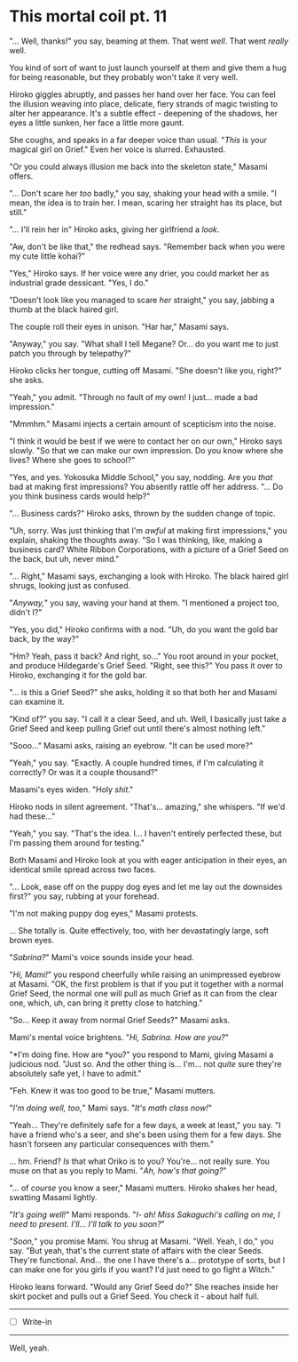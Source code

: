 # This mortal coil pt. 11

"... Well, thanks!" you say, beaming at them. That went *well*. That went *really* well.

You kind of sort of want to just launch yourself at them and give them a hug for being reasonable, but they probably won't take it very well.

Hiroko giggles abruptly, and passes her hand over her face. You can feel the illusion weaving into place, delicate, fiery strands of magic twisting to alter her appearance. It's a subtle effect - deepening of the shadows, her eyes a little sunken, her face a little more gaunt.

She coughs, and speaks in a far deeper voice than usual. "*This* is your magical girl on Grief." Even her voice is slurred. Exhausted.

"Or you could always illusion me back into the skeleton state," Masami offers.

"... Don't scare her *too* badly," you say, shaking your head with a smile. "I mean, the idea is to train her. I mean, scaring her straight has its place, but still."

"... I'll rein her in" Hiroko asks, giving her girlfriend a *look*.

"Aw, don't be like that," the redhead says. "Remember back when you were my cute little kohai?"

"Yes," Hiroko says. If her voice were any drier, you could market her as industrial grade dessicant. "Yes, I do."

"Doesn't look like you managed to scare *her* straight," you say, jabbing a thumb at the black haired girl.

The couple roll their eyes in unison. "Har har," Masami says.

"Anyway," you say. "What shall I tell Megane? Or... do you want me to just patch you through by telepathy?"

Hiroko clicks her tongue, cutting off Masami. "She doesn't like you, right?" she asks.

"Yeah," you admit. "Through no fault of my own! I just... made a bad impression."

"Mmmhm." Masami injects a certain amount of scepticism into the noise.

"I think it would be best if we were to contact her on our own," Hiroko says slowly. "So that we can make our own impression. Do you know where she lives? Where she goes to school?"

"Yes, and yes. Yokosuka Middle School," you say, nodding. Are you *that* bad at making first impressions? You absently rattle off her address. "... Do you think business cards would help?"

"... Business cards?" Hiroko asks, thrown by the sudden change of topic.

"Uh, sorry. Was just thinking that I'm *awful* at making first impressions," you explain, shaking the thoughts away. "So I was thinking, like, making a business card? White Ribbon Corporations, with a picture of a Grief Seed on the back, but uh, never mind."

"... Right," Masami says, exchanging a look with Hiroko. The black haired girl shrugs, looking just as confused.

"*Anyway,*" you say, waving your hand at them. "I mentioned a project too, didn't I?"

"Yes, you did," Hiroko confirms with a nod. "Uh, do you want the gold bar back, by the way?"

"Hm? Yeah, pass it back? And right, so..." You root around in your pocket, and produce Hildegarde's Grief Seed. "Right, see this?" You pass it over to Hiroko, exchanging it for the gold bar.

"... is this a Grief Seed?" she asks, holding it so that both her and Masami can examine it.

"Kind of?" you say. "I call it a clear Seed, and uh. Well, I basically just take a Grief Seed and keep pulling Grief out until there's almost nothing left."

"Sooo..." Masami asks, raising an eyebrow. "It can be used more?"

"Yeah," you say. "Exactly. A couple hundred times, if I'm calculating it correctly? Or was it a couple thousand?"

Masami's eyes widen. "Holy *shit*."

Hiroko nods in silent agreement. "That's... amazing," she whispers. "If we'd had these..."

"Yeah," you say. "That's the idea. I... I haven't entirely perfected these, but I'm passing them around for testing."

Both Masami and Hiroko look at you with eager anticipation in their eyes, an identical smile spread across two faces.

"... Look, ease off on the puppy dog eyes and let me lay out the downsides first?" you say, rubbing at your forehead.

"I'm not making puppy dog eyes," Masami protests.

... She totally is. Quite effectively, too, with her devastatingly large, soft brown eyes.

"*Sabrina?*" Mami's voice sounds inside your head.

"*Hi, Mami!*" you respond cheerfully while raising an unimpressed eyebrow at Masami. "OK, the first problem is that if you put it together with a normal Grief Seed, the normal one will pull as much Grief as it can from the clear one, which, uh, can bring it pretty close to hatching."

"So... Keep it away from normal Grief Seeds?" Masami asks.

Mami's mental voice brightens. "*Hi, Sabrina. How are you?*"

"\*I'm doing fine. How are \*you?" you respond to Mami, giving Masami a judicious nod. "Just so. And the other thing is... I'm... not *quite* sure they're absolutely safe yet, I have to admit."

"Feh. Knew it was too good to be true," Masami mutters.

"*I'm doing well, too,*" Mami says. "*It's math class now!*"

"Yeah... They're definitely safe for a few days, a week at least," you say. "I have a friend who's a seer, and she's been using them for a few days. She hasn't forseen any particular consequences with them."

... hm. Friend? *Is* that what Oriko is to you? You're... not really sure. You muse on that as you reply to Mami. "*Ah, how's that going?*"

"... of *course* you know a seer," Masami mutters. Hiroko shakes her head, swatting Masami lightly.

"*It's going well!*" Mami responds. "*I- ah! Miss Sakaguchi's calling on me, I need to present. I'll... I'll talk to you soon?*"

"*Soon,*" you promise Mami. You shrug at Masami. "Well. Yeah, I do," you say. "But yeah, that's the current state of affairs with the clear Seeds. They're functional. And... the one I have there's a... prototype of sorts, but I can make one for you girls if you want? I'd just need to go fight a Witch."

Hiroko leans forward. "Would any Grief Seed do?" She reaches inside her skirt pocket and pulls out a Grief Seed. You check it - about half full.

---

- [ ] Write-in

---

Well, yeah.
